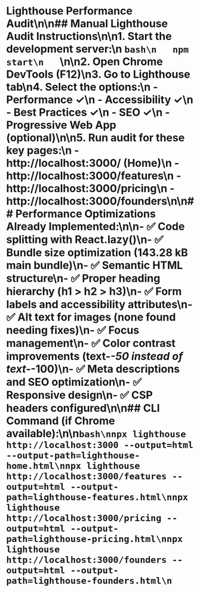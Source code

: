 # Lighthouse Performance Audit\n\n## Manual Lighthouse Audit Instructions\n\n1. Start the development server:\n   ```bash\n   npm start\n   ```\n\n2. Open Chrome DevTools (F12)\n3. Go to Lighthouse tab\n4. Select the options:\n   - Performance ✓\n   - Accessibility ✓\n   - Best Practices ✓\n   - SEO ✓\n   - Progressive Web App (optional)\n\n5. Run audit for these key pages:\n   - http://localhost:3000/ (Home)\n   - http://localhost:3000/features\n   - http://localhost:3000/pricing\n   - http://localhost:3000/founders\n\n## Performance Optimizations Already Implemented:\n\n- ✅ Code splitting with React.lazy()\n- ✅ Bundle size optimization (143.28 kB main bundle)\n- ✅ Semantic HTML structure\n- ✅ Proper heading hierarchy (h1 > h2 > h3)\n- ✅ Form labels and accessibility attributes\n- ✅ Alt text for images (none found needing fixes)\n- ✅ Focus management\n- ✅ Color contrast improvements (text-*-50 instead of text-*-100)\n- ✅ Meta descriptions and SEO optimization\n- ✅ Responsive design\n- ✅ CSP headers configured\n\n## CLI Command (if Chrome available):\n\n```bash\nnpx lighthouse http://localhost:3000 --output=html --output-path=lighthouse-home.html\nnpx lighthouse http://localhost:3000/features --output=html --output-path=lighthouse-features.html\nnpx lighthouse http://localhost:3000/pricing --output=html --output-path=lighthouse-pricing.html\nnpx lighthouse http://localhost:3000/founders --output=html --output-path=lighthouse-founders.html\n```
